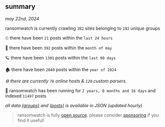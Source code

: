 
## summary
_may 22nd, 2024_

ransomwatch is currently crawling `382` sites belonging to `192` unique groups

⏲ there have been `21` posts within the `last 24 hours`

🦈 there have been `392` posts within the `month of may`

🪐 there have been `1301` posts within the `last 90 days`

🏚 there have been `2040` posts within the `year of 2024`

_⚙️ there are currently `76` online hosts & `120` custom parsers._

🦕 ransomwatch has been running for `2 years, 8 months and 16 days` and indexed `11497` posts

_all data  [(groups)](http://ransomwhat.telemetry.ltd/groups) and [(posts)](http://ransomwhat.telemetry.ltd/posts) is available in JSON (updated hourly)_

> ransomwatch is fully [open source](https://github.com/joshhighet/ransomwatch#ransomwatch--). please consider [sponsoring](https://github.com/sponsors/joshhighet) if you find it useful!
